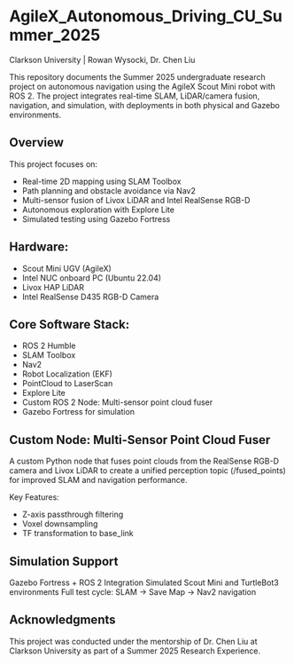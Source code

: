 # AgileX_Autonomous_Driving_CU_Summer_2025
Clarkson University | Rowan Wysocki, Dr. Chen Liu

This repository documents the Summer 2025 undergraduate research project on autonomous navigation using the AgileX Scout Mini robot with ROS 2. The project integrates real-time SLAM, LiDAR/camera fusion, navigation, and simulation, with deployments in both physical and Gazebo environments.

## Overview
This project focuses on:
- Real-time 2D mapping using SLAM Toolbox
- Path planning and obstacle avoidance via Nav2
- Multi-sensor fusion of Livox LiDAR and Intel RealSense RGB-D
- Autonomous exploration with Explore Lite
- Simulated testing using Gazebo Fortress

## Hardware:
- Scout Mini UGV (AgileX)
- Intel NUC onboard PC (Ubuntu 22.04)
- Livox HAP LiDAR
- Intel RealSense D435 RGB-D Camera

## Core Software Stack:
- ROS 2 Humble
- SLAM Toolbox
- Nav2
- Robot Localization (EKF)
- PointCloud to LaserScan
- Explore Lite
- Custom ROS 2 Node: Multi-sensor point cloud fuser
- Gazebo Fortress for simulation

## Custom Node: Multi-Sensor Point Cloud Fuser
A custom Python node that fuses point clouds from the RealSense RGB-D camera and Livox LiDAR to create a unified perception topic (/fused_points) for improved SLAM and navigation performance.

Key Features:
- Z-axis passthrough filtering
- Voxel downsampling
- TF transformation to base_link

## Simulation Support
Gazebo Fortress + ROS 2 Integration
Simulated Scout Mini and TurtleBot3 environments
Full test cycle: SLAM → Save Map → Nav2 navigation
## Acknowledgments
This project was conducted under the mentorship of Dr. Chen Liu at Clarkson University as part of a Summer 2025 Research Experience.
